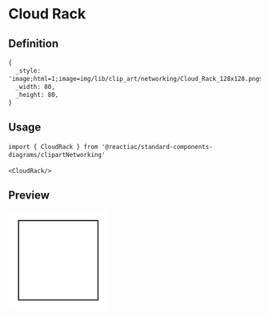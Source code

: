 # Cloud Rack

## Definition

```
{
  _style: 'image;html=1;image=img/lib/clip_art/networking/Cloud_Rack_128x128.pngstrokeColor=none;',
  _width: 80,
  _height: 80,
}
```

## Usage

```
import { CloudRack } from '@reactiac/standard-components-diagrams/clipartNetworking'

<CloudRack/>
```

## Preview

<img src="./cloud-rack.png" width="200"/>
